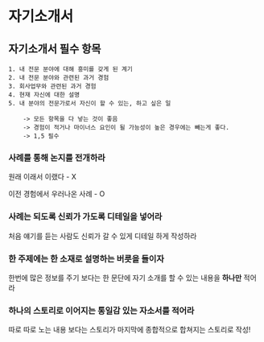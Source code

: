 # 자기소개서 

## 자기소개서 필수 항목
	1. 내 전문 분야에 대해 흥미를 갖게 된 계기
	2. 내 전문 분야와 관련된 과거 경험
	3. 회사업무와 관련된 과거 경험
	4. 현재 자신에 대한 설명
	5. 내 분야의 전문가로서 자신이 할 수 있는, 하고 싶은 일

		-> 모든 항목을 다 넣는 것이 좋음
		-> 경험이 적거나 마이너스 요인이 될 가능성이 높은 경우에는 빼는게 좋다.
		-> 1,5 필수 

### 사례를 통해 논지를 전개하라
원래 이래서 이랬다 - X

이전 경험에서 우러나온 사례 - O

### 사례는 되도록 신뢰가 가도록 디테일을 넣어라
처음 얘기를 듣는 사람도 신뢰가 갈 수 있게 디테일 하게 작성하라

### 한 주제에는 한 소재로 설명하는 버릇을 들이자 
한번에 많은 정보를 주기 보다는 한 문단에 자기 소개를 할 수 있는 내용을 **하나만** 적어라 

### 하나의 스토리로 이어지는 통일감 있는 자소서를 적어라
따로 따로 노는 내용 보다는 스토리가 마지막에 종합적으로 합쳐지는 스토리로 작성!

